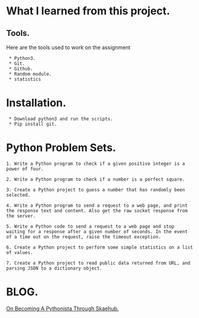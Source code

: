 # What I learned from this project.

## Tools.

Here are the tools used to work on the assignment

     * Python3.
     * Git.
     * Github.
     * Random module.
     * statistics
     
# Installation.

     * Download python3 and run the scripts.
     * Pip install git.
     
# Python Problem Sets.
     
`1. Write a Python program to check if a given positive integer is a power of four.`

`2. Write a Python program to check if a number is a perfect square.`

`3. Create a Python project to guess a number that has randomly been selected.`

`4. Write a Python program to send a request to a web page, and print the response text and content. Also get the raw socket response from the server.`

`5. Write a Python code to send a request to a web page and stop waiting for a response after a given number of seconds. In the event of a time out on the request, raise the timeout exception.`

`6. Create a Python project to perform some simple statistics on a list of values.`

`7. Create a Python project to read public data returned from URL, and parsing JSON to a dictionary object.`

# BLOG. 

[On Becoming A Pythonista Through Skaehub.](https://link.medium.com/oKbTEXjOohb)
